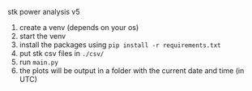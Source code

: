 stk power analysis v5

1. create a venv (depends on your os)
2. start the venv 
3. install the packages using `pip install -r requirements.txt`
4. put stk csv files in `./csv/`
5. run `main.py`
6. the plots will be output in a folder with the current date and time (in UTC)